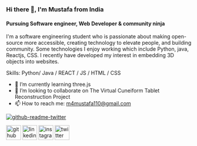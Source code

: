 ### Hi there 👋, I'm **Mustafa** from India
#### Pursuing Software engineer, Web Developer & community ninja
I'm a software engineering student who is passionate about making open-source more accessible, creating technology to elevate people, and building community. Some technologies  I enjoy working which include Python, java, Reactjs, CSS. I recently have developed my interest in embedding 3D objects into websites.

Skills: Python/ Java / REACT / JS / HTML / CSS

- 🌱 I’m currently learning three.js 
- 👯 I’m looking to collaborate on The Virtual Cuneiform Tablet Reconstruction Project 
- 📫 How to reach me: m4mustafa110@gmail.com 

[![github-readme-twitter](https://github-readme-twitter.gazf.vercel.app/api?id=MustafaDhar2&layout=wide)](https://github.com/gazf/github-readme-twitter)


[<img src='https://cdn.jsdelivr.net/npm/simple-icons@3.0.1/icons/github.svg' alt='github' height='40'>](https://github.com/msquare-2)  [<img src='https://cdn.jsdelivr.net/npm/simple-icons@3.0.1/icons/linkedin.svg' alt='linkedin' height='40'>](https://www.linkedin.com/in/d/)  [<img src='https://cdn.jsdelivr.net/npm/simple-icons@3.0.1/icons/instagram.svg' alt='instagram' height='40'>](https://www.instagram.com/msquare.2/)  [<img src='https://cdn.jsdelivr.net/npm/simple-icons@3.0.1/icons/twitter.svg' alt='twitter' height='40'>](https://twitter.com/MustafaDhar2)  

